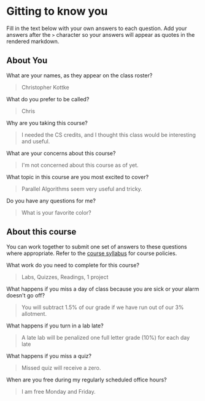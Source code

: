 # Gitting to know you
Fill in the text below with your own answers to each question. Add your answers after the `>` character so your answers will appear as quotes in the rendered markdown.

## About You
What are your names, as they appear on the class roster?
> Christopher Kottke

What do you prefer to be called?
> Chris

Why are you taking this course?
> I needed the CS credits, and I thought this class would be interesting and useful.

What are your concerns about this course?
> I'm not concerned about this course as of yet.

What topic in this course are you most excited to cover?
> Parallel Algorithms seem very useful and tricky.

Do you have any questions for me?
> What is your favorite color?

## About this course
You can work together to submit one set of answers to these questions where appropriate. Refer to the [course syllabus](http://www.cs.grinnell.edu/~curtsinger/teaching/2016S/CSC213/syllabus/) for course policies.

What work do you need to complete for this course?
> Labs, Quizzes, Readings, 1 project

What happens if you miss a day of class because you are sick or your alarm doesn't go off?
> You will subtract 1.5% of our grade if we have run out of our 3% allotment.

What happens if you turn in a lab late?
> A late lab will be penalized one full letter grade (10%) for each day late

What happens if you miss a quiz?
> Missed quiz will receive a zero. 

When are you free during my regularly scheduled office hours?
> I am free Monday and Friday.
